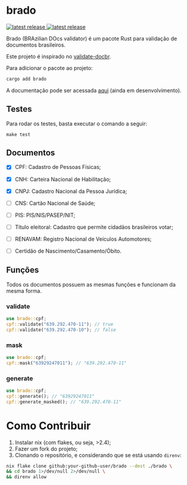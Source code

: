 # brado
<a href="https://crates.io/crates/brado">
  <img src="https://img.shields.io/crates/d/brado" alt="latest release" />
</a>
</a>
<a href="https://github.com/brenomfviana/brado/issues">
  <img src="https://img.shields.io/github/issues/brenomfviana/brado" alt="latest release" />
</a>

Brado (BRAzilian DOcs validator) é um pacote Rust para validação de documentos brasileiros.

Este projeto é inspirado no [validate-docbr](https://github.com/alvarofpp/validate-docbr).

Para adicionar o pacote ao projeto:

```bash
cargo add brado
```

A documentação pode ser acessada [aqui](https://docs.rs/brado/) (ainda em desenvolvimento).


## Testes

Para rodar os testes, basta executar o comando a seguir:

```
make test
```

## Documentos

- [x] CPF: Cadastro de Pessoas Físicas;
- [x] CNH: Carteira Nacional de Habilitação;
- [x] CNPJ: Cadastro Nacional da Pessoa Jurídica;
- [ ] CNS: Cartão Nacional de Saúde;
- [ ] PIS: PIS/NIS/PASEP/NIT;
- [ ] Título eleitoral: Cadastro que permite cidadãos brasileiros votar;
- [ ] RENAVAM: Registro Nacional de Veículos Automotores;
- [ ] Certidão de Nascimento/Casamento/Óbito.


## Funções

Todos os documentos possuem as mesmas funções e funcionam da mesma forma.

### validate

```rust
use brado::cpf;
cpf::validate("639.292.470-11"); // true
cpf::validate("639.292.470-10"); // false
```

### mask

```rust
use brado::cpf;
cpf::mask("63929247011"); // "639.292.470-11"
```

### generate

```rust
use brado::cpf;
cpf::generate(); // "63929247011"
cpf::generate_masked(); // "639.292.470-11"
```


# Como Contribuir

1. Instalar nix (com flakes, ou seja, >2.4);
2. Fazer um fork do projeto;
3. Clonando o repositório, e considerando que se está usando `direnv`:
```bash
nix flake clone github:your-github-user/brado --dest ./brado \
&& cd brado 1>/dev/null 2>/dev/null \
&& direnv allow
```
